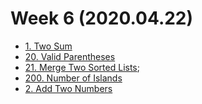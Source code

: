 # Week 6 (2020.04.22)

- [1. Two Sum](https://leetcode.com/problems/two-sum/)
- [20. Valid Parentheses](https://leetcode.com/problems/valid-parentheses/)
- [21. Merge Two Sorted Lists](https://leetcode.com/problems/merge-two-sorted-lists/);
- [200. Number of Islands](https://leetcode.com/problems/number-of-islands/)
- [2. Add Two Numbers](https://leetcode.com/problems/add-two-numbers/)
